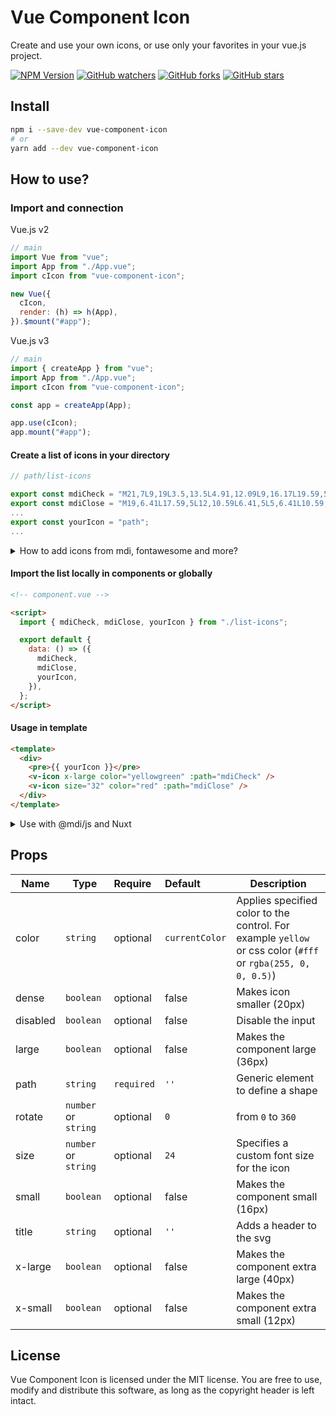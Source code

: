 # Vue Component Icon

Create and use your own icons, or use only your favorites in your vue.js project.

[![NPM Version](https://img.shields.io/npm/v/vue-component-icon)][npm]
[![GitHub watchers](https://img.shields.io/github/watchers/andrejsharapov/vue-component-icon)][watchers]
[![GitHub forks](https://img.shields.io/github/forks/andrejsharapov/vue-component-icon)][forks]
[![GitHub stars](https://img.shields.io/github/stars/andrejsharapov/vue-component-icon)][stars]

## Install

```bash
npm i --save-dev vue-component-icon
# or
yarn add --dev vue-component-icon
```

## How to use?

### Import and connection

Vue.js v2

```js
// main
import Vue from "vue";
import App from "./App.vue";
import cIcon from "vue-component-icon";

new Vue({
  cIcon,
  render: (h) => h(App),
}).$mount("#app");
```

Vue.js v3

```js
// main
import { createApp } from "vue";
import App from "./App.vue";
import cIcon from "vue-component-icon";

const app = createApp(App);

app.use(cIcon);
app.mount("#app");
```

#### Create a list of icons in your directory

```js
// path/list-icons

export const mdiCheck = "M21,7L9,19L3.5,13.5L4.91,12.09L9,16.17L19.59,5.59L21,7Z";
export const mdiClose = "M19,6.41L17.59,5L12,10.59L6.41,5L5,6.41L10.59,12L5,17.59L6.41,19L12,13.41L17.59,19L19,17.59L13.41,12L19,6.41Z";
...
export const yourIcon = "path";
...
```

<details>
<summary>How to add icons from mdi, fontawesome and more?</summary>

### for mdi

1. go to [mdi website](https://materialdesignicons.com/);
2. select and click to the icon;
3. find the `Advanced Export` label and click on the `code` icon;
4. elect `View SVG`;
5. select and copy path from the `d="..."`;
6. create a variable in the icon file;

### for Font Awesome

1. go to [fontawesome](https://fontawesome.com/);
2. select and click to the icon;
3. find and click the `code` icon to copy the SVG;
4. paste the code in any text editor and cut the content from `d="..."`;
5. create a variable in the icon file;

</details>

#### Import the list locally in components or globally

```html
<!-- component.vue -->

<script>
  import { mdiCheck, mdiClose, yourIcon } from "./list-icons";

  export default {
    data: () => ({
      mdiCheck,
      mdiClose,
      yourIcon,
    }),
  };
</script>
```

#### Usage in template

```html
<template>
  <div>
    <pre>{{ yourIcon }}</pre>
    <v-icon x-large color="yellowgreen" :path="mdiCheck" />
    <v-icon size="32" color="red" :path="mdiClose" />
  </div>
</template>
```

<details>
<summary>Use with @mdi/js and Nuxt</summary>

1. Create plugin `vue-component-icon.js`

```js
// ./plugins/vue-component-icon.js

import Vue from 'vue'
import cIcon from 'vue-component-icon'

Vue.use(cIcon)
```

2. Add plugin in `nuxt.config`

```js
plugins: [
  ...
  { src: '~/plugins/vue-component-icon' },
  ...
],
```

3. Use in vue component

```html
<script>
import { mdiBriefcaseEyeOutline } from '@mdi/js'

export default {
  data() {
    return {
      mdiBriefcaseEyeOutline,
    }
  }
}
</script>

<template>
  <v-icon :path="mdiBriefcaseEyeOutline" />
</template>
```

</details>

## Props

| Name     | Type                 | Require    | Default        | Description                                                                                                  |
| -------- | -------------------- | :--------- | :------------- | ------------------------------------------------------------------------------------------------------------ |
| color    | `string`             | optional   | `currentColor` | Applies specified color to the control. For example `yellow` or css color (`#fff` or `rgba(255, 0, 0, 0.5)`) |
| dense    | `boolean`            | optional   | false          | Makes icon smaller (20px)                                                                                    |
| disabled | `boolean`            | optional   | false          | Disable the input                                                                                            |
| large    | `boolean`            | optional   | false          | Makes the component large (36px)                                                                             |
| path     | `string`             | `required` | `''`           | Generic element to define a shape                                                                            |
| rotate   | `number` or `string` | optional   | `0`            | from `0` to `360`                                                                                            |
| size     | `number` or `string` | optional   | `24`           | Specifies a custom font size for the icon                                                                    |
| small    | `boolean`            | optional   | false          | Makes the component small (16px)                                                                             |
| title    | `string`             | optional   | `''`           | Adds a header to the svg                                                                                     |
| x-large  | `boolean`            | optional   | false          | Makes the component extra large (40px)                                                                       |
| x-small  | `boolean`            | optional   | false          | Makes the component extra small (12px)                                                                       |

## License

Vue Component Icon is licensed under the MIT license. You are free to use, modify and distribute this software, as long as the copyright header is left intact.

[npm]: https://www.npmjs.com/package/vue-component-icon/
[watchers]: https://github.com/andrejsharapov/vue-component-icon/watchers/
[forks]: https://github.com/andrejsharapov/vue-component-icon/network/
[stars]: https://github.com/andrejsharapov/vue-component-icon/stargazers/
